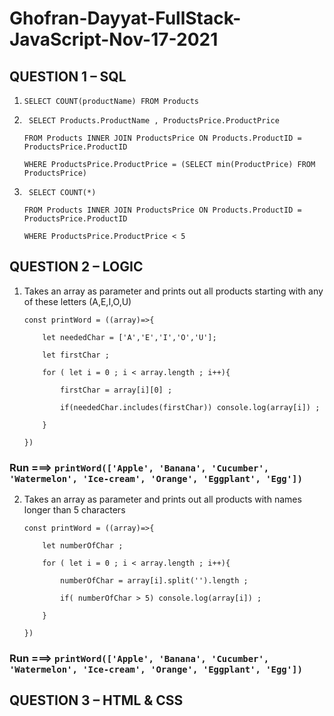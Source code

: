 # Ghofran-Dayyat-FullStack-JavaScript-Nov-17-2021

## QUESTION 1 – SQL
1.  `` SELECT COUNT(productName) FROM Products ``

2. ``  SELECT Products.ProductName , ProductsPrice.ProductPrice ``

    ``FROM Products INNER JOIN ProductsPrice ON Products.ProductID = ProductsPrice.ProductID ``

    ``WHERE ProductsPrice.ProductPrice = (SELECT min(ProductPrice) FROM ProductsPrice)``


3.  ``  SELECT COUNT(*) ``

    ``FROM Products INNER JOIN ProductsPrice ON Products.ProductID = ProductsPrice.ProductID ``

    ``WHERE ProductsPrice.ProductPrice < 5``

## QUESTION 2 – LOGIC

1.  Takes an array as parameter and prints out all products starting with any of these 
letters (A,E,I,O,U)

        const printWord = ((array)=>{

            let neededChar = ['A','E','I','O','U'];

            let firstChar ;  

            for ( let i = 0 ; i < array.length ; i++){

                firstChar = array[i][0] ;

                if(neededChar.includes(firstChar)) console.log(array[i]) ;

            }

        })


### Run ===> ``printWord(['Apple', 'Banana', 'Cucumber', 'Watermelon', 'Ice-cream', 'Orange', 'Eggplant', 'Egg']) ``


2.  Takes an array as parameter and prints out all products with names longer than 5 
characters

        const printWord = ((array)=>{

            let numberOfChar ;

            for ( let i = 0 ; i < array.length ; i++){

                numberOfChar = array[i].split('').length ;

                if( numberOfChar > 5) console.log(array[i]) ;

            }

        })


### Run ===> ``printWord(['Apple', 'Banana', 'Cucumber', 'Watermelon', 'Ice-cream', 'Orange', 'Eggplant', 'Egg']) ``


## QUESTION 3 – HTML & CSS
